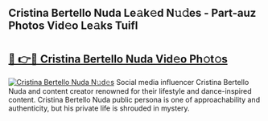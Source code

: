## Cristina Bertello Nuda Le𝚊k𝚎d N𝚞𝚍es - Part-auz Photos Vid𝚎o Le𝚊ks TuifI

# <h2><a href="http://fbbhdts.evod.top/?m=Cristina+Bertello+Nuda">🔗 👉🔴 Cristina Bertello Nuda Vid𝚎o Ph𝚘t𝚘s</a></h2>

[![Cristina Bertello Nuda N𝚞d𝚎s](https://i.imgur.com/8V9OHl7.gif)](http://fbbhdts.evod.top/?m=Cristina+Bertello+Nuda)
Social media influencer Cristina Bertello Nuda and content creator renowned for their lifestyle and dance-inspired content. Cristina Bertello Nuda public persona is one of approachability and authenticity, but his private life is shrouded in mystery. 
